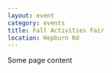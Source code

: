 ```yaml
---
layout: event
category: events
title: Fall Activities Fair
location: Hepburn Rd
---
```


Some page content
